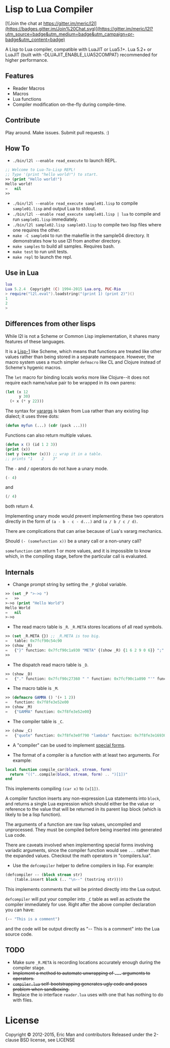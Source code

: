 Lisp to Lua Compiler
====================

[![Join the chat at https://gitter.im/meric/l2l](https://badges.gitter.im/Join%20Chat.svg)](https://gitter.im/meric/l2l?utm_source=badge&utm_medium=badge&utm_campaign=pr-badge&utm_content=badge)

A Lisp to Lua compiler, compatible with LuaJIT or Lua5.1+. Lua 5.2+ or 
LuaJIT (built with -DLUAJIT_ENABLE_LUA52COMPAT) recommended for higher
performance.


Features
-----------
* Reader Macros
* Macros
* Lua functions
* Compiler modification on-the-fly during compile-time.


Contribute
----------
Play around. Make issues. Submit pull requests. :)


How To
------

* `./bin/l2l --enable read_execute` to launch REPL.

```lisp
;; Welcome to Lua-To-Lisp REPL!
;; Type '(print "hello world!") to start.
>> (print "Hello world!")
Hello world!
=   nil
>> 
```

* `./bin/l2l --enable read_execute sample01.lisp` to compile `sample01.lisp` and output Lua to stdout.
* `./bin/l2l --enable read_execute sample01.lisp | lua` to compile and run `sample01.lisp` immediately.
* `./bin/l2l sample02.lisp sample03.lisp` to compile two lisp files where one 
    requires the other.
* `make -C sample04` to run the makefile in the sample04 directory. It
   demonstrates how to use l2l from another directory.
* `make samples` to build all samples. Requires bash.
* `make test` to run unit tests.
* `make repl` to launch the repl.

Use in Lua
----------

```lua
lua
Lua 5.2.4  Copyright (C) 1994-2015 Lua.org, PUC-Rio
> require("l2l.eval").loadstring("(print 1) (print 2)")()
1
2
> 
```


Differences from other lisps
----------------------------

While l2l is not a Scheme or Common Lisp implementation, it shares
many features of these languages.

It is a [Lisp-1](https://hornbeck.wordpress.com/2009/07/05/lisp-1-vs-lisp-2/)
like Scheme, which means that functions are treated like other values
rather than being stored in a separate namespace. However, the macro
system uses a much simpler `defmacro` like CL and Clojure instead of
Scheme's hygenic macros.

The `let` macro for binding locals works more like Clojure--it does
not require each name/value pair to be wrapped in its own parens:

```lisp
(let (x 12
      y 30)
  (+ x (* y 22)))
```

The syntax for [varargs](https://en.wikipedia.org/wiki/Variadic_function)
is taken from Lua rather than any existing lisp dialect; it uses three dots:

```lisp
(defun myfun (...) (cdr (pack ...)))
```

Functions can also return multiple values.

```lisp
(defun x () (id 1 2 3))
(print (x))
(set y (vector (x))) ;; wrap it in a table.
;; prints "1    2    3"
```

The `-` and `/` operators do not have a unary mode.

```lisp
(- 4)
```
and 

```lisp
(/ 4)
```
both return 4. 

Implementing unary mode would prevent implementing these two operators directly
 in the form of `(a - b - c - d...)` and `(a / b / c / d)`.

There are complications that can arise because of Lua's vararg mechanics.

Should `(- (somefunction x))` be a unary call or a non-unary call?

`somefunction` can return 1 or more values, and it is impossible to know which,
in the compiling stage, before the particular call is evaluated.

Internals
---------

* Change prompt string by setting the `_P` global variable.

```lisp
>> (set _P ">->o ")
=   >> 
>->o (print "Hello World")
Hello World
=   nil
>->o 
```

* The read macro table is `_R`. `_R.META` stores locations of all read symbols.

```lisp
>> (set _R.META {}) ;; _R.META is too big.
=   table: 0x7fcf90c54c90
>> (show _R)
=   {"}" function: 0x7fcf90c1a930 "META" {(show _R) {1 6 2 9 0 6}} ";" function: 0x7fcf90c1a8c0 "position" function: 0x7fcf90c1b1a0 ")" function: 0x7fcf90c1a8e0 "(" function: 0x7fcf90c1ac10 "'" function: 0x7fcf90c1ad30 "," function: 0x7fcf90c1adb0 "[" function: 0x7fcf90c1aab0 "#" function: 0x7fcf90c1adf0 "\"" function: 0x7fcf90c1a9d0 "]" function: 0x7fcf90c1a980 "`" function: 0x7fcf90c1ad70 "{" function: 0x7fcf90c1ab80}
>> 
```

* The dispatch read macro table is `_D`.

```lisp
>> (show _D)
=   {"." function: 0x7fcf90c27360 " " function: 0x7fcf90c1a890 "'" function: 0x7fcf90c1acf0}
```

* The macro table is `_M`.

```lisp
>> (defmacro GAMMA () '(+ 1 2))
=   function: 0x7f8fe3e52e00
>> (show _M)
=   {"GAMMA" function: 0x7f8fe3e52e00}
```

* The compiler table is `_C`.


```lisp
>> (show _C)
=   {"quote" function: 0x7f8fe3e0f790 "lambda" function: 0x7f8fe3e16930 "_119_104_105_108_101" function: 0x7f8fe3f3a470 "defun" function: 0x7f8fe3e16a90 "_97_110_100" function: 0x7f8fe3e21ae0 "_58" function: 0x7f8fe3e22300 "_110_111_116" function: 0x7f8fe3e0ecf0 "_62_61" function: 0x7f8fe3e1acf0 "_" function: 0x7f8fe3e22160 "_37" function: 0x7f8fe3e222a0 "defmacro" function: 0x7f8fe3e19f10 "let" function: 0x7f8fe3e16a20 "car" function: 0x7f8fe3e16990 "chunk" function: 0x7f8fe3f5ce00 "_61_62" function: 0x7f8fe3e16930 "_60" function: 0x7f8fe3e20ce0 "_35" function: 0x7f8fe3e22340 "cond" function: 0x7f8fe3e0f820 "defcompiler" function: 0x7f8fe3e16ac0 "_102_111_114" function: 0x7f8fe3f58650 "_100_111" function: 0x7f8fe3f1b1c0 "_98_114_101_97_107" function: 0x7f8fe3f40e10 "quasiquote" function: 0x7f8fe3e0f7d0 "_42" function: 0x7f8fe3e1f030 "_47" function: 0x7f8fe3e1db00 "_62" function: 0x7f8fe3e1abe0 "_43" function: 0x7f8fe3e0d7c0 "_46_46" function: 0x7f8fe3e10a90 "_61" function: 0x7f8fe3e22370 "_61_61" function: 0x7f8fe3e1a5f0 "set" function: 0x7f8fe3e22370 "cdr" function: 0x7f8fe3e169c0 "cadr" function: 0x7f8fe3e169f0 "table_quote" function: 0x7f8fe3e0f750 "_60_61" function: 0x7f8fe3e14e60 "_105_102" function: 0x7f8fe3e0f8c0 "_111_114" function: 0x7f8fe3e159c0 "_46" function: 0x7f8fe3e222d0}
```

* A "compiler" can be used to implement [special forms](http://stackoverflow.com/a/2877854).

* The format of a compiler is a function with at least two arguments.
For example: 

```lua
local function compile_car(block, stream, form)
  return "(("..compile(block, stream, form) .. ")[1])"
end
```
This implements compiling `(car x)` to `(x[1])`.

A compiler function inserts any non-expression Lua statements into `block`,
and returns a single Lua expression which should either be the value
or reference to the value that will be returned in its parent lisp block
(which is likely to be a lisp function).

The arguments of a function are raw lisp values, uncompiled and 
unprocessed. They must be compiled before being inserted into generated 
Lua code.

There are caveats involved when implementing special forms involving
variadic arguments, since the compiler function would see `...` rather
than the expanded values. Checkout the math operators in "compilers.lua".

* Use the `defcompiler` helper to define compilers in lisp. 
    For example:

```lisp
(defcompiler -- (block stream str)
    (table.insert block (.. "\n--" (tostring str))))
```

This implements comments that will be printed directly into the Lua output.

`defcompiler` will put your compiler into `_C` table as well as activate
the compiler immediately for use. Right after the above compiler 
declaration you can have:

```lisp
(-- "This is a comment")
```

and the code will be output directly as "-- This is a comment" into the
Lua source code.


TODO
----

* Make sure `_R.META` is recording locations accurately enough during the compiler 
stage.
* ~~Implement a method to automate unwrapping of `...` arguments to operators.~~
* ~~`compiler.lua` self-bootstrapping generates ugly code and poses problem when sandboxing.~~ 
* Replace the io interface `reader.lua` uses with one that has nothing to do with files.

License
=======

Copyright © 2012-2015, Eric Man and contributors
Released under the 2-clause BSD license, see LICENSE

